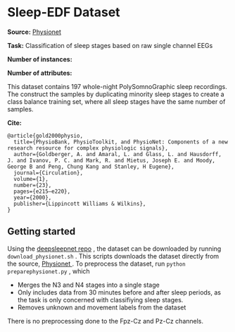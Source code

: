 # Sleep-EDF Dataset

**Source:** [ Physionet ](https://www.physionet.org/content/sleep-edfx/1.0.0/ )

**Task:** Classification of sleep stages based on raw single channel EEGs

**Number of instances:**

**Number of attributes:**

This dataset contains 197 whole-night PolySomnoGraphic sleep recordings. The construct the samples by duplicating minority sleep stages to create a class balance training set, where all sleep stages have the same number of samples. 

**Cite:** 

```
@article{gold2000physio,
  title={PhysioBank, PhysioToolkit, and PhysioNet: Components of a new research resource for complex physiologic signals},
  author={Goldberger, A. and Amaral, L. and Glass, L. and Hausdorff, J. and Ivanov, P. C. and Mark, R. and Mietus, Joseph E. and Moody, George B and Peng, Chung Kang and Stanley, H Eugene},
  journal={Circulation},
  volume={1},
  number={23},
  pages={e215–e220},
  year={2000},
  publisher={Lippincott Williams & Wilkins},
}
```

## Getting started

Using the [deepsleepnet repo](https://github.com/akaraspt/deepsleepnet) , the dataset can be downloaded by running `download_physionet.sh` . This scripts downloads the dataset directly from the source, [ Physionet ](https://www.physionet.org/content/sleep-edfx/1.0.0/ ). To preprocess the dataset, run  `python preparephysionet.py` , which 

- Merges the N3 and N4 stages into a single stage 
- Only includes data from 30 minutes before and after sleep periods, as the task is only concerned with classifiying sleep stages. 
- Removes unknown and movement labels from the dataset

There is no preprocessing done to the Fpz-Cz and Pz-Cz channels. 

